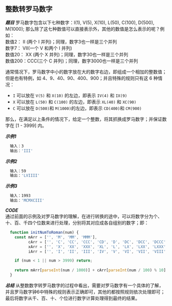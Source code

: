 ## 整数转罗马数字

***题目***
罗马数字包含以下七种数字：I(1), V(5), X(10), L(50), C(100), D(500), M(1000);
那么除了这七种数值可以直接表示外，其他的数值是怎么表示的呢？例如：   
数值2：  II (两个 I 并列)；同理，数字3也一样是三个并列   
数字7：  VII(一个 V 和两个 I 并列)   
数值20： XX (两个 X 并列)；同理，数字30也一样是三个并列   
数值200：CCC(三个 C 并列)；同理，数字3000也一样是三个并列   

通常情况下，罗马数字中小的数字放在大的数字右边，即组成一个相加的整数值；但是也有特例，如 4、9、40、90、400、900；并且特殊的规则只有这 6 种情况：   
- `I` 可以放在 `V(5)`  和 `X(10)`  的左边，即表示 `IV(4)`  和 `IX(9)`
- `X` 可以放在 `L(50)` 和 `C(100)` 的左边，即表示 `XL(40)` 和 `XC(90)`
- `C` 可以放在 `D(500)`和 `M(1000)`的左边，即表示 `CD(400)`和 `CM(900)`

那么，在满足以上条件的情况下，给定一个整数，将其抓换成罗马数字；并保证数字在 [1 - 3999] 内。


***示例1***   
``` javascript
  输入：3
  输出：'III'
```

***示例2***
``` javascript
  输入：59
  输出：'LVIIII'
```

***示例3***
``` javascript
  输入：1993
  输出：'MCMXCIII'
```

***CODE***   
通过前面的示例及对罗马数字的理解，在进行转换的途中，可以将数字分为个、十、百、千四个位数来进行处理，分别将其对应成各自组别的数字；即：

``` javascript
  function initNumToRoman(num) {
    const mArr = ['', 'M', 'MM', 'MMM'],
          cArr = ['', 'C', 'CC', 'CCC', 'CD', 'D', 'DC', 'DCC', 'DCCC', 'CM'],
          xArr = ['', 'X', 'XX', 'XXX', 'XL', 'L', 'LX', 'LXX', 'LXXX', 'XC'],
          iArr = ['', 'I', 'II', 'III', 'IV', 'V', 'VI', 'VII', 'VIII', 'IX'];

    if (num < 1 || num > 3999) return;
    
    return mArr[parseInt(num / 1000)] + cArr[parseInt(num / 100) % 10] + xArr[parseInt(num / 10) % 10] + iArr(num % 10);
  }
```

***总结***
从整数数字转罗马数字的过程中看出，需要对罗马数字有一个具体的了解，并且罗马数字钟6中特殊的规则表示正确即可，其他的都按照规则依次处理即可；最后将数字从千、百、十、个位进行数字计算处理得到最终的结果。
